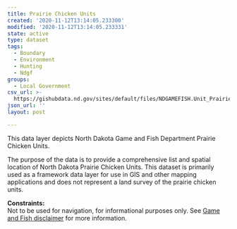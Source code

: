 ```yaml
---
title: Prairie Chicken Units
created: '2020-11-12T13:14:05.233300'
modified: '2020-11-12T13:14:05.233331'
state: active
type: dataset
tags:
  - Boundary
  - Environment
  - Hunting
  - Ndgf
groups:
  - Local Government
csv_url: >-
  https://gishubdata.nd.gov/sites/default/files/NDGAMEFISH.Unit_PrairieChicken.csv
json_url: ''
layout: post

---
```

<p>This data layer depicts North Dakota Game and Fish Department Prairie Chicken Units.</p>
<p>The purpose of the data is to provide a comprehensive list and spatial location of North Dakota Prairie Chicken Units. This dataset is primarily used as a framework data layer for use in GIS and other mapping applications and does not represent a land survey of the prairie chicken units.</p>
<p><strong>Constraints:</strong><br />
Not to be used for navigation, for informational purposes only. See <a href="/game-and-fish-department-disclaimer">Game and Fish disclaimer</a> for more information.</p>

